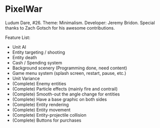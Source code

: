 PixelWar
========

Ludum Dare, #26. Theme: Minimalism. Developer: Jeremy Bridon. Special thanks to Zach Gotsch for his awesome contributions.

Feature List:
* Unit AI
* Entity targeting / shooting
* Entity death
* Cash / Spending system
* Background scenery (Programming done, need content)
* Game menu system (splash screen, restart, pause, etc.)
* Unit Variance
* (Complete) Enemy entities
* (Complete) Particle effects (mainly fire and contrail)
* (Complete) Smooth-out the angle change for entities
* (Complete) Have a base graphic on both sides
* (Complete) Entity rendering
* (Complete) Entity movement
* (Complete) Entity-projectile collision
* (Complete) Buttons for purchases
